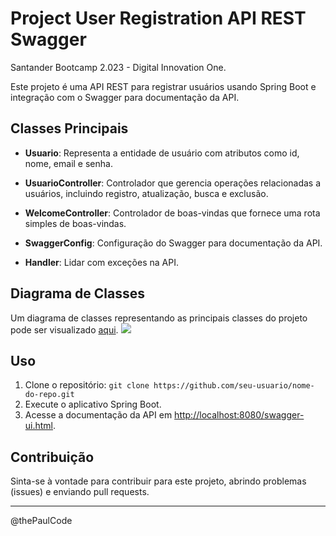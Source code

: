 # Project User Registration API REST Swagger
Santander Bootcamp 2.023 - Digital Innovation One.

Este projeto é uma API REST para registrar usuários usando Spring Boot e integração com o Swagger para documentação da API.

## Classes Principais

- **Usuario**: Representa a entidade de usuário com atributos como id, nome, email e senha.

- **UsuarioController**: Controlador que gerencia operações relacionadas a usuários, incluindo registro, atualização, busca e exclusão.

- **WelcomeController**: Controlador de boas-vindas que fornece uma rota simples de boas-vindas.

- **SwaggerConfig**: Configuração do Swagger para documentação da API.

- **Handler**: Lidar com exceções na API.

## Diagrama de Classes

Um diagrama de classes representando as principais classes do projeto pode ser visualizado [aqui](link_para_imagem_do_diagrama).
[![](https://mermaid.ink/img/pako:eNqNU0FuwjAQ_IrlUxDhAxbiUpDaQy-kVaUqFzfeBKuOHdlrAaX8vSbBQEpoOTmezIx3x94dLYwAymiuSaG4c3PJK8vrsO325NV5bqUhuwNEyIRIwciTRqjARkibGhjJ0EpdRQxqLtVv0IFe8T44JhUggnXJKALuEtjn-qqYB6PRGqXAxrLGxEIlHVpuj5zEdyuLohEjS3CN0Q4WGiVuo5Kj50p-nZUXHabkbpsP74pBj5sKAQrwfkkviTdQRUh9KIl19yv53yRb8yqcFkxKWZ1veG6KT0Ai2uWUUiMPjvMT2HN65Fr0ili1wGJTQIPS6AQ2jJx2f1UW39tk8j0buG9GptPlInspvZrNLvgXlFZ5nc-Vst_98HkHXuztFoOmtAYbnrsIc9QGkFNcQQ05ZeFTQMm9wjyM2D5QuUeTbXVBGVoPKfWN4AjHsaOs5MoFFIREY5-72WxHNKUN1-_GRM7-B4RTRuI?type=png)](https://mermaid.live/edit#pako:eNqNU0FuwjAQ_IrlUxDhAxbiUpDaQy-kVaUqFzfeBKuOHdlrAaX8vSbBQEpoOTmezIx3x94dLYwAymiuSaG4c3PJK8vrsO325NV5bqUhuwNEyIRIwciTRqjARkibGhjJ0EpdRQxqLtVv0IFe8T44JhUggnXJKALuEtjn-qqYB6PRGqXAxrLGxEIlHVpuj5zEdyuLohEjS3CN0Q4WGiVuo5Kj50p-nZUXHabkbpsP74pBj5sKAQrwfkkviTdQRUh9KIl19yv53yRb8yqcFkxKWZ1veG6KT0Ai2uWUUiMPjvMT2HN65Fr0ili1wGJTQIPS6AQ2jJx2f1UW39tk8j0buG9GptPlInspvZrNLvgXlFZ5nc-Vst_98HkHXuztFoOmtAYbnrsIc9QGkFNcQQ05ZeFTQMm9wjyM2D5QuUeTbXVBGVoPKfWN4AjHsaOs5MoFFIREY5-72WxHNKUN1-_GRM7-B4RTRuI)

## Uso

1. Clone o repositório: `git clone https://github.com/seu-usuario/nome-do-repo.git`
2. Execute o aplicativo Spring Boot.
3. Acesse a documentação da API em [http://localhost:8080/swagger-ui.html](http://localhost:8080/swagger-ui.html).

## Contribuição

Sinta-se à vontade para contribuir para este projeto, abrindo problemas (issues) e enviando pull requests.



---

@thePaulCode
